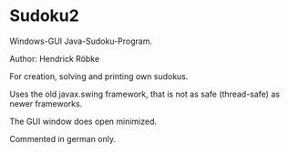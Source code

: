 # Sudoku2
Windows-GUI Java-Sudoku-Program.

Author: Hendrick Röbke

For creation, solving and printing own sudokus.

Uses the old javax.swing framework, that is not as safe (thread-safe) as newer frameworks.

The GUI window does open minimized.

Commented in german only.

